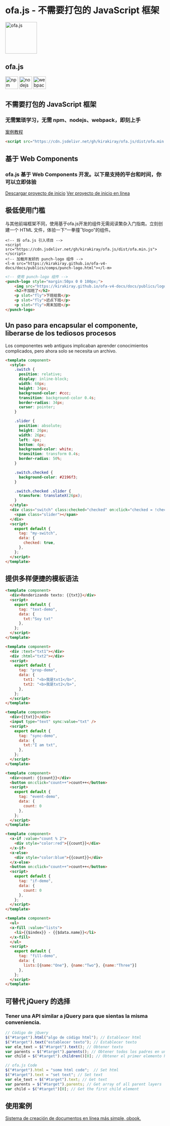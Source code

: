 # ofa.js - 不需要打包的 JavaScript 框架

<!-- desc: ofa.js es un nuevo marco para construir interfaces de usuario que se puede usar fácilmente sin un proceso de construcción complicado. Abandona las dependencias de npm, Node.js y webpack, y vuelve a la conveniencia de la era de jQuery. -->

<simp-block>

<punch-logo>
    <img src="../publics/logo.svg" width="100" logo alt="ofa.js" />
    <h2>ofa.js</h2>
    <img src="../publics/npm-logo.png" slot="fly" height="40" alt="npm" />
    <img src="../publics/nodejs-logo.png" slot="fly" height="40" alt="nodejs" />
    <img src="../publics/webpack-logo.png" slot="fly" height="40" alt="webpack" />
</punch-logo>

## 不需要打包的 JavaScript 框架

### 无需繁琐学习，无需 npm、nodejs、webpack，即刻上手

[案例教程](./cases/index.md)

```html
<script src="https://cdn.jsdelivr.net/gh/kirakiray/ofa.js/dist/ofa.min.js"></script>
```

</simp-block>

<simp-block>

## 基于 Web Components

### ofa.js 基于 Web Components 开发。以下是支持的平台和时间，你可以立即体验

<support-platforms></support-platforms>

<a href="../publics/download/ofajs-start.zip" target="_blank">Descargar proyecto de inicio</a>
<a href="../publics/download/ofajs-start/index.html" target="_blank">Ver proyecto de inicio en línea</a>

</simp-block>

<simp-block>

## 极低使用门槛

与其他前端框架不同，使用基于ofa.js开发的组件无需阅读繁杂入门指南。立刻创建一个 HTML 文件，体验一下“一拳撞飞logo”的组件。

<html-viewer style="width:100%;">

```
<!-- 将 ofa.js 引入项目 -->
<script src="https://cdn.jsdelivr.net/gh/kirakiray/ofa.js/dist/ofa.min.js"></script>
<!-- 加载开发好的 punch-logo 组件 -->
<l-m src="https://kirakiray.github.io/ofa-v4-docs/docs/publics/comps/punch-logo.html"></l-m>
```

```html
<!-- 使用 punch-logo 组件 -->
<punch-logo style="margin:50px 0 0 100px;">
    <img src="https://kirakiray.github.io/ofa-v4-docs/docs/publics/logo.svg" logo height="90" />
    <h2>不加班了</h2>
    <p slot="fly">下班给我</p>
    <p slot="fly">迟点下班</p>
    <p slot="fly">周末加班</p>
</punch-logo>
```

</html-viewer>

</simp-block>

<simp-block>

## Un paso para encapsular el componente, liberarse de los tediosos procesos

Los componentes web antiguos implicaban aprender conocimientos complicados, pero ahora solo se necesita un archivo.

<comp-viewer comp-name="my-switch" max-height="500" style="width:100%;">

```html
<template component>
  <style>
    .switch {
      position: relative;
      display: inline-block;
      width: 60px;
      height: 34px;
      background-color: #ccc;
      transition: background-color 0.4s;
      border-radius: 34px;
      cursor: pointer;
    }

    .slider {
      position: absolute;
      height: 26px;
      width: 26px;
      left: 4px;
      bottom: 4px;
      background-color: white;
      transition: transform 0.4s;
      border-radius: 50%;
    }

    .switch.checked {
      background-color: #2196f3;
    }

    .switch.checked .slider {
      transform: translateX(26px);
    }
  </style>
  <div class="switch" class:checked="checked" on:click="checked = !checked">
    <span class="slider"></span>
  </div>
  <script>
    export default {
      tag: "my-switch",
      data: {
        checked: true,
      },
    };
  </script>
</template>
```

</comp-viewer>

</simp-block>


<simp-block>

## 提供多样便捷的模板语法

<case-switch>

<comp-viewer switch-name="Render Text" comp-name="text-demo" max-height="500" style="width:100%;">

```html
<template component>
  <div>Renderizando texto: {{txt}}</div>
  <script>
    export default {
      tag: "text-demo",
      data: {
        txt:"Soy txt"
      },
    };
  </script>
</template>
```

</comp-viewer>

<comp-viewer switch-name="Set Properties" comp-name="prop-demo" max-height="500" style="width:100%;">

```html
<template component>
  <div :text="txt1"></div>
  <div :html="txt2"></div>
  <script>
    export default {
      tag: "prop-demo",
      data: {
        txt1: "<b>我是txt1</b>",
        txt2: "<b>我是txt2</b>",
      },
    };
  </script>
</template>
```

</comp-viewer>


<comp-viewer switch-name="Sync Data" comp-name="sync-demo" max-height="500" style="width:100%;">

```html
<template component>
  <div>{{txt}}</div>
  <input type="text" sync:value="txt" />
  <script>
    export default {
      tag: "sync-demo",
      data: {
        txt:"I am txt",
      },
    };
  </script>
</template>
```

</comp-viewer>

<comp-viewer switch-name="Bind Event" comp-name="event-demo" max-height="500" style="width:100%;">

```html
<template component>
  <div>count: {{count}}</div>
  <button on:click="count++">count++</button>
  <script>
    export default {
      tag: "event-demo",
      data: {
        count: 0
      },
    };
  </script>
</template>
```

</comp-viewer>

<comp-viewer switch-name="Use If" comp-name="if-demo" max-height="500" style="width:100%;">

```html
<template component>
  <x-if :value="count % 2">
    <div style="color:red">{{count}}</div>
  </x-if>
  <x-else>
    <div style="color:blue">{{count}}</div>
  </x-else>
  <button on:click="count++">count++</button>
  <script>
    export default {
      tag: "if-demo",
      data: {
        count: 0
      },
    };
  </script>
</template>
```

</comp-viewer>


<comp-viewer switch-name="Use Fill" comp-name="fill-demo" max-height="500" style="width:100%;">

```html
<template component>
  <ul>
  <x-fill :value="lists">
    <li>{{$index}} - {{$data.name}}</li>
  </x-fill>
  </ul>
  <script>
    export default {
      tag: "fill-demo",
      data: {
        lists:[{name:"One"}, {name:"Two"}, {name:"Three"}]
      },
    };
  </script>
</template>
```

</comp-viewer>

</case-switch>

</simp-block>

<simp-block>

## 可替代 jQuery 的选择

### Tener una API similar a jQuery para que sientas la misma conveniencia.

<split-code>

```javascript
// Código de jQuery
$("#target").html("algo de código html"); // Establecer html
$("#target").text("establecer texto"); // Establecer texto
var ele_text = $("#target").text(); // Obtener texto
var parents = $("#target").parents(); // Obtener todos los padres en un arreglo
var child = $("#target").children()[0]; // Obtener el primer elemento hijo
```

```javascript
// ofa.js Code
$("#target").html = "some html code";  // Set html
$("#target").text = "set text"; // Set text
var ele_text = $("#target").text; // Get text
var parents = $("#target").parents; // Get array of all parent layers
var child = $("#target")[0]; // Get the first child element
```

</split-code>

</simp-block>

<simp-block>

## 使用案例

<a href="https://obook.ofajs.com/">Sistema de creación de documentos en línea más simple, obook.</a>

</simp-block>

<l-m src="https://cdn.jsdelivr.net/npm/obook/blocks/simp-block.html"></l-m>
<l-m src="../publics/comps/punch-logo.html"></l-m>
<l-m src="../publics/comps/support-platforms.html"></l-m>
<l-m src="../publics/comps/case-switch.html"></l-m>
<l-m src="../publics/comps/split-code.html"></l-m>